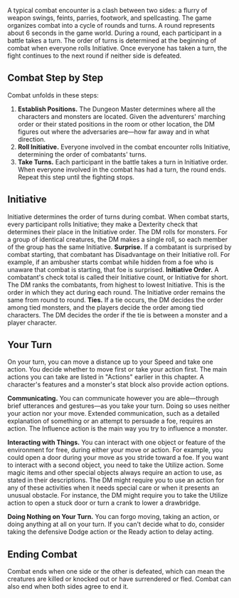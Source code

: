 
A typical combat encounter is a clash between two sides: a flurry of weapon swings, feints, parries, footwork, and spellcasting. The game organizes combat into a cycle of rounds and turns. A round represents about 6 seconds in the game world. During a round, each participant in a battle takes a turn. The order of turns is determined at the beginning of combat when everyone rolls Initiative. Once everyone has taken a turn, the fight continues to the next round if neither side is defeated.

## Combat Step by Step
Combat unfolds in these steps:
1. **Establish Positions.** The Dungeon Master determines where all the characters and monsters are located. Given the adventurers' marching order or their stated positions in the room or other location, the DM figures out where the adversaries are—how far away and in what direction.
2. **Roll Initiative.** Everyone involved in the combat encounter rolls Initiative, determining the order of combatants' turns.
3. **Take Turns.** Each participant in the battle takes a turn in Initiative order. When everyone involved in the combat has had a turn, the round ends. Repeat this step until the fighting stops.



## Initiative
Initiative determines the order of turns during combat. When combat starts, every participant rolls Initiative; they make a Dexterity check that determines their place in the Initiative order. The DM rolls for monsters. For a group of identical creatures, the DM makes a single roll, so each member of the group has the same Initiative.
**Surprise.** If a combatant is surprised by combat starting, that combatant has Disadvantage on their Initiative roll. For example, if an ambusher starts combat while hidden from a foe who is unaware that combat is starting, that foe is surprised.
**Initiative Order.** A combatant's check total is called their Initiative count, or Initiative for short. The DM ranks the combatants, from highest to lowest Initiative. This is the order in which they act during each round. The Initiative order remains the same from round to round.
**Ties.** If a tie occurs, the DM decides the order among tied monsters, and the players decide the order among tied characters. The DM decides the order if the tie is between a monster and a player character.



## Your Turn
On your turn, you can move a distance up to your Speed and take one action. You decide whether to move first or take your action first.
The main actions you can take are listed in "Actions" earlier in this chapter. A character's features and a monster's stat block also provide action options.

**Communicating.** You can communicate however you are able—through brief utterances and gestures—as you take your turn. Doing so uses neither your action nor your move. Extended communication, such as a detailed explanation of something or an attempt to persuade a foe, requires an action. The Influence action is the main way you try to influence a monster.

**Interacting with Things.** You can interact with one object or feature of the environment for free, during either your move or action. For example, you could open a door during your move as you stride toward a foe. If you want to interact with a second object, you need to take the Utilize action. Some magic items and other special objects always require an action to use, as stated in their descriptions.
The DM might require you to use an action for any of these activities when it needs special care or when it presents an unusual obstacle. For instance, the DM might require you to take the Utilize action to open a stuck door or turn a crank to lower a drawbridge.

**Doing Nothing on Your Turn.** You can forgo moving, taking an action, or doing anything at all on your turn. If you can't decide what to do, consider taking the defensive Dodge action or the Ready action to delay acting.



## Ending Combat
Combat ends when one side or the other is defeated, which can mean the creatures are killed or knocked out or have surrendered or fled. Combat can also end when both sides agree to end it.